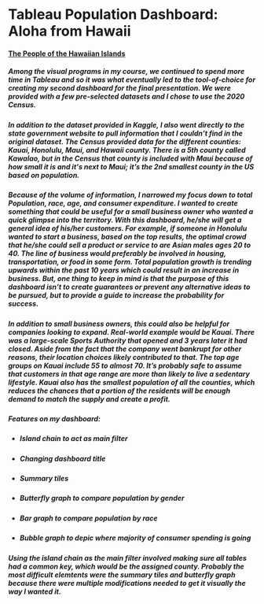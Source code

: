 # Tableau Population Dashboard: Aloha from Hawaii

#### [The People of the Hawaiian Islands](https://public.tableau.com/views/BIProject_16636527150260/Dashboard1?:language=en-US&:display_count=n&:origin=viz_share_link)

##### Among the visual programs in my course, we continued to spend more time in Tableau and so it was what eventually led to the tool-of-choice for creating my second dashboard for the final presentation. We were provided with a few pre-selected datasets and I chose to use the 2020 Census. 

##### In addition to the dataset provided in Kaggle, I also went directly to the state government website to pull information that I couldn’t find in the original dataset. The Census provided data for the different counties: Kauai, Honolulu, Maui, and Hawaii county. There is a 5th county called Kawalao, but in the Census that county is included with Maui because of how small it is and it's next to Maui; it’s the 2nd smallest county in the US based on population.

##### Because of the volume of information, I narrowed my focus down to total Population, race, age, and consumer expenditure. I wanted to create something that could be useful for a small business owner who wanted a quick glimpse into the territory. With this dashboard, he/she will get a general idea of his/her customers. For example, if someone in Honolulu wanted to start a business, based on the top results, the optimal crowd that he/she could sell a product or service to are Asian males ages 20 to 40. The line of business would preferably be involved in housing, transportation, or food in some form. Total population growth is trending upwards within the past 10 years which could result in an increase in business. But, one thing to keep in mind is that the purpose of this dashboard isn’t to create guarantees or prevent any alternative ideas to be pursued, but to provide a guide to increase the probability for success.

##### In addition to small business owners, this could also be helpful for companies looking to expand. Real-world example would be Kauai. There was a large-scale Sports Authority that opened and 3 years later it had closed. Aside from the fact that the company went bankrupt for other reasons, their location choices likely contributed to that. The top age groups on Kauai include 55 to almost 70. It’s probably safe to assume that customers in that age range are more than likely to live a sedentary lifestyle. Kauai also has the smallest population of all the counties, which reduces the chances that a portion of the residents will be enough demand to match the supply and create a profit.

##### Features on my dashboard:
- ##### Island chain to act as main filter
- ##### Changing dashboard title
- ##### Summary tiles 
- ##### Butterfly graph to compare population by gender
- ##### Bar graph to compare population by race
- ##### Bubble graph to depic where majority of consumer spending is going

##### Using the island chain as the main filter involved making sure all tables had a common key, which would be the assigned county. Probably the most difficult elemtents were the summary tiles and butterfly graph because there were multiple modifications needed to get it visually the way I wanted it. 
